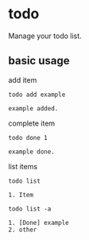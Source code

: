 # todo 

Manage your todo list.

## basic usage

add item
```
todo add example

example added.
```

complete item

```
todo done 1

example done.
```

list items 

```
todo list 

1. Item
```

```
todo list -a

1. [Done] example
2. other

```

